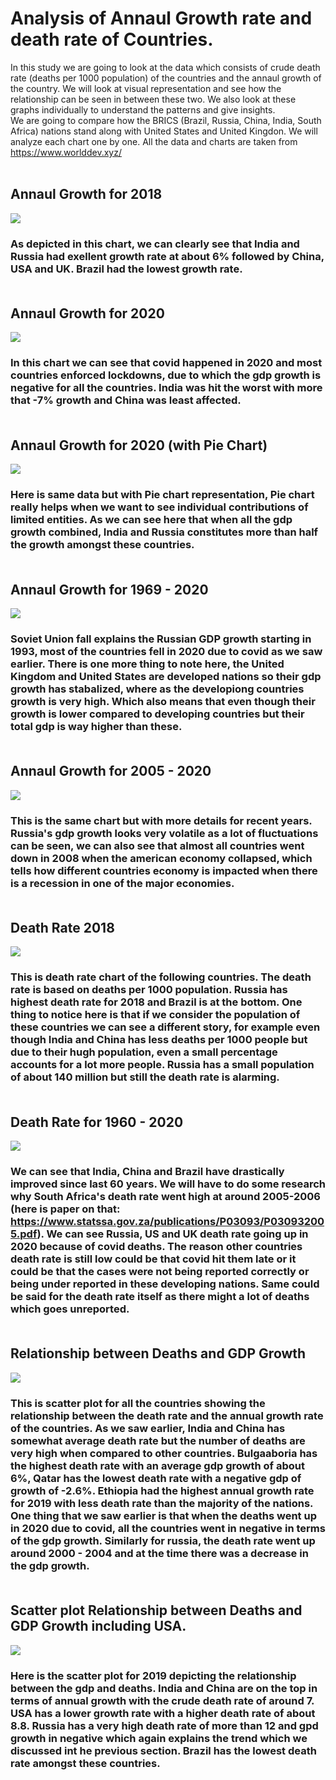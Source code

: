 # Analysis of Annaul Growth rate and death rate of Countries.

In this study we are going to look at the data which consists of crude death rate (deaths per 1000 population) of the countries and the annaul growth of the country. We will look at visual representation and see how the relationship can be seen in between these two. We also look at these graphs individually to understand the patterns and give insights.
</br>
We are going to compare how the BRICS (Brazil, Russia, China, India, South Africa) nations stand along with United States and United Kingdon. We will analyze each chart one by one. All the data and charts are taken from https://www.worlddev.xyz/ </br> </br>

## Annaul Growth for 2018
![](https://github.com/amishraUMBC/data690_world_dev/blob/main/charts/Bar%20Chart%20annual%20growth%202018.png)</br>
### As depicted in this chart, we can clearly see that India and Russia had exellent growth rate at about 6% followed by China, USA and UK. Brazil had the lowest growth rate.</br></br>

## Annaul Growth for 2020
![](https://github.com/amishraUMBC/data690_world_dev/blob/main/charts/Bar%20Chart%20annual%20growth%202020.png)</br>
### In this chart we can see that covid happened in 2020 and most countries enforced lockdowns, due to which the gdp growth is negative for all the countries. India was hit the worst with more that -7% growth and China was least affected.</br></br>

## Annaul Growth for 2020 (with Pie Chart)
![](https://github.com/amishraUMBC/data690_world_dev/blob/main/charts/Pie%20Chart%20annual%20growth%202018.png)</br>
### Here is same data but with Pie chart representation, Pie chart really helps when we want to see individual contributions of limited entities. As we can see here that when all the gdp growth combined, India and Russia constitutes more than half the growth amongst these countries. </br></br>

## Annaul Growth for 1969 - 2020
![](https://github.com/amishraUMBC/data690_world_dev/blob/main/charts/Line%20Chart%20annaul%20growth%201960-2020.png)</br>
### Soviet Union fall explains the Russian GDP growth starting in 1993, most of the countries fell in 2020 due to covid as we saw earlier. There is one more thing to note here, the United Kingdom and United States are developed nations so their gdp growth has stabalized, where as the developiong countries growth is very high. Which also means that even though their growth is lower compared to developing countries but their total gdp is way higher than these. </br></br>

## Annaul Growth for 2005 - 2020
![](https://github.com/amishraUMBC/data690_world_dev/blob/main/charts/Line%20Chart%20annaul%20growth%202005-2020.png)</br>
### This is the same chart but with more details for recent years. Russia's gdp growth looks very volatile as a lot of fluctuations can be seen, we can also see that almost all countries went down in 2008 when the american economy collapsed, which tells how different countries economy is impacted when there is a recession in one of the major economies. </br></br>

## Death Rate 2018
![](https://github.com/amishraUMBC/data690_world_dev/blob/main/charts/Bar%20Chart%20Death%202018.png)</br>
### This is death rate chart of the following countries. The death rate is based on deaths per 1000 population. Russia has highest death rate for 2018 and Brazil is at the bottom. One thing to notice here is that if we consider the population of these countries we can see a different story, for example even though India and China has less deaths per 1000 people but due to their hugh population, even a small percentage accounts for a lot more people. Russia has a small population of about 140 million but still the death rate is alarming. </br></br>

## Death Rate for 1960 - 2020
![](https://github.com/amishraUMBC/data690_world_dev/blob/main/charts/Line%20Chart%20death%20rate%201963-2020.png)</br>
### We can see that India, China and Brazil have drastically improved since last 60 years. We will have to do some research why South Africa's death rate went high at around 2005-2006 (here is paper on that: https://www.statssa.gov.za/publications/P03093/P030932005.pdf). We can see Russia, US and UK death rate going up in 2020 because of covid deaths. The reason other countries death rate is still low could be that covid hit them late or it could be that the cases were not being reported correctly or being under reported in these developing nations. Same could be said for the death rate itself as there might a lot of deaths which goes unreported. </br></br>

## Relationship between Deaths and GDP Growth
![](https://github.com/amishraUMBC/data690_world_dev/blob/main/charts/Scatter%20Plot%202019.png)</br>
### This is scatter plot for all the countries showing the relationship between the death rate and the annual growth rate of the countries. As we saw earlier, India and China has somewhat average death rate but the number of deaths are very high when compared to other countries. Bulgaaboria has the highest death rate with an average gdp growth of about 6%, Qatar has the lowest death rate with a negative gdp of growth of -2.6%. Ethiopia had the highest annual growth rate for 2019 with less death rate than the majority of the nations. One thing that we saw earlier is that when the deaths went up in 2020 due to covid, all the countries went in negative in terms of the gdp growth. Similarly for russia, the death rate went up around 2000 - 2004 and at the time there was a decrease in the gdp growth.</br></br> 

## Scatter plot Relationship between Deaths and GDP Growth including USA.
![](https://github.com/amishraUMBC/data690_world_dev/blob/main/charts/Scatter%20Plot%20Brics%202019.png)</br>
### Here is the scatter plot for 2019 depicting the relationship between the gdp and deaths. India and China are on the top in terms of annual growth with the crude death rate of around 7. USA has a lower growth rate with a higher death rate of about 8.8. Russia has a very high death rate of more than 12 and gpd growth in negative which again explains the trend which we discussed int he previous section. Brazil has the lowest death rate amongst these countries.</br></br>

